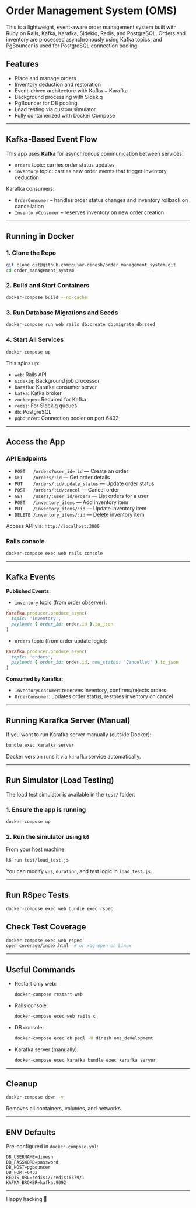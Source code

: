 # Order Management System (OMS)

This is a lightweight, event-aware order management system built with Ruby on Rails, Kafka, Karafka, Sidekiq, Redis, and PostgreSQL. Orders and inventory are processed asynchronously using Kafka topics, and PgBouncer is used for PostgreSQL connection pooling.

## Features

* Place and manage orders
* Inventory deduction and restoration
* Event-driven architecture with Kafka + Karafka
* Background processing with Sidekiq
* PgBouncer for DB pooling
* Load testing via custom simulator
* Fully containerized with Docker Compose

---

## Kafka-Based Event Flow

This app uses **Kafka** for asynchronous communication between services:

- `orders` topic: carries order status updates
- `inventory` topic: carries new order events that trigger inventory deduction

Karafka consumers:
- `OrderConsumer` – handles order status changes and inventory rollback on cancellation
- `InventoryConsumer` – reserves inventory on new order creation

---

## Running in Docker

### 1. Clone the Repo

```bash
git clone git@github.com:gujar-dinesh/order_management_system.git
cd order_management_system
```

### 2. Build and Start Containers

```bash
docker-compose build --no-cache
```

### 3. Run Database Migrations and Seeds

```bash
docker-compose run web rails db:create db:migrate db:seed
```

### 4. Start All Services

```bash
docker-compose up
```

This spins up:

* `web`: Rails API
* `sidekiq`: Background job processor
* `karafka`: Karafka consumer server
* `kafka`: Kafka broker
* `zookeeper`: Required for Kafka
* `redis`: For Sidekiq queues
* `db`: PostgreSQL
* `pgbouncer`: Connection pooler on port 6432

---

## Access the App

### API Endpoints

* `POST   /orders?user_id=:id` — Create an order
* `GET    /orders/:id` — Get order details
* `PUT    /orders/:id/update_status` — Update order status
* `POST   /orders/:id/cancel` — Cancel order
* `GET    /users/:user_id/orders` — List orders for a user
* `POST   /inventory_items` — Add inventory item
* `PUT    /inventory_items/:id` — Update inventory item
* `DELETE /inventory_items/:id` — Delete inventory item

Access API via: `http://localhost:3000`

### Rails console

```bash
docker-compose exec web rails console
```

---

## Kafka Events

**Published Events:**

* `inventory` topic (from order observer):

```ruby
Karafka.producer.produce_async(
  topic: 'inventory',
  payload: { order_id: order.id }.to_json
)
```

* `orders` topic (from order update logic):

```ruby
Karafka.producer.produce_async(
  topic: 'orders',
  payload: { order_id: order.id, new_status: 'Cancelled' }.to_json
)
```

**Consumed by Karafka:**

* `InventoryConsumer`: reserves inventory, confirms/rejects orders
* `OrderConsumer`: updates order status, restores inventory on cancel

---

## Running Karafka Server (Manual)

If you want to run Karafka server manually (outside Docker):

```bash
bundle exec karafka server
```

Docker version runs it via `karafka` service automatically.

---

## Run Simulator (Load Testing)

The load test simulator is available in the `test/` folder.

### 1. Ensure the app is running

```bash
docker-compose up
```

### 2. Run the simulator using `k6`

From your host machine:

```bash
k6 run test/load_test.js
```

You can modify `vus`, `duration`, and test logic in `load_test.js`.

---

## Run RSpec Tests

```bash
docker-compose exec web bundle exec rspec
```

## Check Test Coverage

```bash
docker-compose exec web rspec
open coverage/index.html  # or xdg-open on Linux
```

---

## Useful Commands

* Restart only web:

  ```bash
  docker-compose restart web
  ```

* Rails console:

  ```bash
  docker-compose exec web rails c
  ```

* DB console:

  ```bash
  docker-compose exec db psql -U dinesh oms_development
  ```

* Karafka server (manually):

  ```bash
  docker-compose exec karafka bundle exec karafka server
  ```

---

## Cleanup

```bash
docker-compose down -v
```

Removes all containers, volumes, and networks.

---

## ENV Defaults

Pre-configured in `docker-compose.yml`:

```
DB_USERNAME=dinesh
DB_PASSWORD=password
DB_HOST=pgbouncer
DB_PORT=6432
REDIS_URL=redis://redis:6379/1
KAFKA_BROKER=kafka:9092
```

---

Happy hacking 🎉
